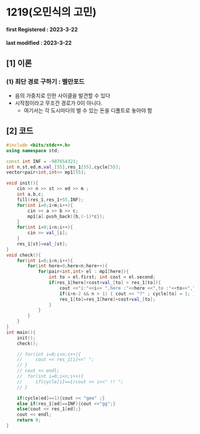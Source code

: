 # 1219(오민식의 고민)

#### **first Registered : 2023-3-22**

#### last modified : **2023-3-22**

## \[1] 이론

### (1) 최단 경로 구하기 : 벨만포드

* 음의 가중치로 인한 사이클을 발견할 수 있다
* 시작점이라고 무조건 경로가 0이 아니다.
  * 여기서는 각 도시마다의 벌 수 있는 돈을 디폴트로 놓아야 함

## \[2] 코드

```cpp
#include <bits/stdc++.h>
using namespace std;

const int INF = -987654321;
int n,st,ed,m,val_[55],res_1[55],cycle[55];
vector<pair<int,int>> mp1[55];

void init(){
    cin >> n >> st >> ed >> m ;
    int a,b,c;
    fill(res_1,res_1+55,INF);
    for(int i=0;i<m;i++){
        cin >> a >> b >> c;
        mp1[a].push_back({b,(-1)*c});
    }
    for(int i=0;i<n;i++){
        cin >> val_[i];
    }
    res_1[st]=val_[st];
}
void check(){
    for(int i=0;i<n;i++){
        for(int here=0;here<n;here++){
            for(pair<int,int> el : mp1[here]){
                int to = el.first; int cost = el.second;
                if(res_1[here]+cost+val_[to] > res_1[to]){
                    cout <<"i:"<<i<< ",here :"<<here <<",to :"<<to<<","<<res_1[here]<<"+"<<cost<<"+"<<val_[to] <<endl;
                    if(i>n-2 && n > 1) { cout << "?" ; cycle[to] = 1; }
                    res_1[to]=res_1[here]+cost+val_[to];
                }
            }
        }
    }
}
int main(){
    init();
    check();

    // for(int i=0;i<n;i++){
    //     cout << res_1[i]<<" ";
    // }
    // cout << endl;
    //  for(int i=0;i<n;i++){
    //     if(cycle[i]==1)cout << i<<" !! ";
    // }

    if(cycle[ed]==1){cout << "gee" ;}
    else if(res_1[ed]==INF){cout <<"gg";}
    else{cout << res_1[ed];}
    cout << endl;
    return 0;
}
```
